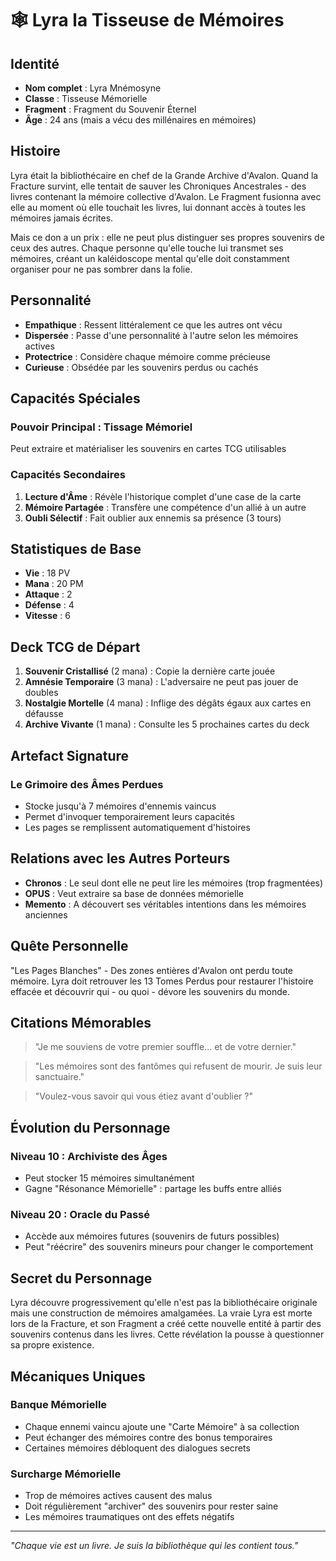 # 🕸️ Lyra la Tisseuse de Mémoires

## Identité
- **Nom complet** : Lyra Mnémosyne
- **Classe** : Tisseuse Mémorielle
- **Fragment** : Fragment du Souvenir Éternel
- **Âge** : 24 ans (mais a vécu des millénaires en mémoires)

## Histoire

Lyra était la bibliothécaire en chef de la Grande Archive d'Avalon. Quand la Fracture survint, elle tentait de sauver les Chroniques Ancestrales - des livres contenant la mémoire collective d'Avalon. Le Fragment fusionna avec elle au moment où elle touchait les livres, lui donnant accès à toutes les mémoires jamais écrites.

Mais ce don a un prix : elle ne peut plus distinguer ses propres souvenirs de ceux des autres. Chaque personne qu'elle touche lui transmet ses mémoires, créant un kaléidoscope mental qu'elle doit constamment organiser pour ne pas sombrer dans la folie.

## Personnalité

- **Empathique** : Ressent littéralement ce que les autres ont vécu
- **Dispersée** : Passe d'une personnalité à l'autre selon les mémoires actives
- **Protectrice** : Considère chaque mémoire comme précieuse
- **Curieuse** : Obsédée par les souvenirs perdus ou cachés

## Capacités Spéciales

### Pouvoir Principal : Tissage Mémoriel
Peut extraire et matérialiser les souvenirs en cartes TCG utilisables

### Capacités Secondaires
1. **Lecture d'Âme** : Révèle l'historique complet d'une case de la carte
2. **Mémoire Partagée** : Transfère une compétence d'un allié à un autre
3. **Oubli Sélectif** : Fait oublier aux ennemis sa présence (3 tours)

## Statistiques de Base
- **Vie** : 18 PV
- **Mana** : 20 PM
- **Attaque** : 2
- **Défense** : 4
- **Vitesse** : 6

## Deck TCG de Départ

1. **Souvenir Cristallisé** (2 mana) : Copie la dernière carte jouée
2. **Amnésie Temporaire** (3 mana) : L'adversaire ne peut pas jouer de doubles
3. **Nostalgie Mortelle** (4 mana) : Inflige des dégâts égaux aux cartes en défausse
4. **Archive Vivante** (1 mana) : Consulte les 5 prochaines cartes du deck

## Artefact Signature

### Le Grimoire des Âmes Perdues
- Stocke jusqu'à 7 mémoires d'ennemis vaincus
- Permet d'invoquer temporairement leurs capacités
- Les pages se remplissent automatiquement d'histoires

## Relations avec les Autres Porteurs

- **Chronos** : Le seul dont elle ne peut lire les mémoires (trop fragmentées)
- **OPUS** : Veut extraire sa base de données mémorielle
- **Memento** : A découvert ses véritables intentions dans les mémoires anciennes

## Quête Personnelle

"Les Pages Blanches" - Des zones entières d'Avalon ont perdu toute mémoire. Lyra doit retrouver les 13 Tomes Perdus pour restaurer l'histoire effacée et découvrir qui - ou quoi - dévore les souvenirs du monde.

## Citations Mémorables

> "Je me souviens de votre premier souffle... et de votre dernier."

> "Les mémoires sont des fantômes qui refusent de mourir. Je suis leur sanctuaire."

> "Voulez-vous savoir qui vous étiez avant d'oublier ?"

## Évolution du Personnage

### Niveau 10 : Archiviste des Âges
- Peut stocker 15 mémoires simultanément
- Gagne "Résonance Mémorielle" : partage les buffs entre alliés

### Niveau 20 : Oracle du Passé
- Accède aux mémoires futures (souvenirs de futurs possibles)
- Peut "réécrire" des souvenirs mineurs pour changer le comportement

## Secret du Personnage

Lyra découvre progressivement qu'elle n'est pas la bibliothécaire originale mais une construction de mémoires amalgamées. La vraie Lyra est morte lors de la Fracture, et son Fragment a créé cette nouvelle entité à partir des souvenirs contenus dans les livres. Cette révélation la pousse à questionner sa propre existence.

## Mécaniques Uniques

### Banque Mémorielle
- Chaque ennemi vaincu ajoute une "Carte Mémoire" à sa collection
- Peut échanger des mémoires contre des bonus temporaires
- Certaines mémoires débloquent des dialogues secrets

### Surcharge Mémorielle
- Trop de mémoires actives causent des malus
- Doit régulièrement "archiver" des souvenirs pour rester saine
- Les mémoires traumatiques ont des effets négatifs

---

*"Chaque vie est un livre. Je suis la bibliothèque qui les contient tous."*